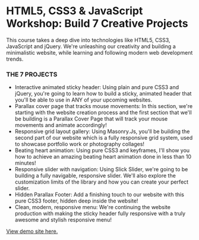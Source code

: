 # HTML5, CSS3 & JavaScript Workshop: Build 7 Creative Projects

This course takes a deep dive into technologies like HTML5, CSS3, JavaScript and jQuery. We're unleashing our creativity and building a minimalistic website, while learning and following modern web development trends.

### THE 7 PROJECTS
- Interactive animated sticky header: Using plain and pure CSS3 and jQuery, you're going to learn how to build a sticky, animated header that you'll be able to use in ANY of your upcoming websites.
- Parallax cover page that tracks mouse movements: In this section, we're starting with the website creation process and the first section that we'll be building is a Parallax Cover Page that will track your mouse movements and animate accordingly!
- Responsive grid layout gallery: Using Masonry.Js, you'll be building the second part of our website which is a fully responsive grid system, used to showcase portfolio work or photography collages!
- Beating heart animation: Using pure CSS3 and keyframes, I'll show you how to achieve an amazing beating heart animation done in less than 10 minutes!
- Responsive slider with navigation: Using Slick Slider, we're going to be building a fully navigable, responsive slider. We'll also explore the customization limits of the library and how you can create your perfect slider.
- Hidden Parallax Footer: Add a finishing touch to our website with this pure CSS3 footer, hidden deep inside the website!
- Clean, modern, responsive menu: We're continuing the website production with making the sticky header fully responsive with a truly awesome and stylish responsive menu!

[View demo site here.](http://edwinchen.co/7_creative_projects/)

